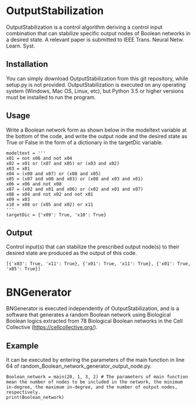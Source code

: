 # OutputStabilization
OutputStabilization is a control algorithm deriving a control input combination that can stabilize specific output nodes of Boolean networks in a desired state. A relevant paper is submitted to IEEE Trans. Neural Netw. Learn. Syst.

## Installation
You can simply download OutputStabilization from this git repository, while setup.py is not provided. OutputStabilization is executed on any operating system (Windows, Mac OS, Linux, etc), but Python 3.5 or higher versions must be installed to run the program.

## Usage
Write a Boolean network form as shown below in the modeltext variable at the bottom of the code, and write the output node and the desired state as True or False in the form of a dictionary in the targetDic variable.
```
modeltext = '''
x01 = not x06 and not x04
x02 = x01 or (x07 and x05) or (x03 and x02)
x03 = x01
x04 = (x08 and x07) or (x08 and x05)
x05 = (x07 and x08 and x03) or (x08 and x03 and x01)
x06 = x06 and not x08
x07 = (x02 and x01 and x06) or (x02 and x01 and x07)
x08 = x04 and not x02 and not x01
x09 = x03
x10 = x08 or (x05 and x02) or x11
'''
targetDic = {'x09': True, 'x10': True}
```

## Output
Control input(s) that can stabilize the prescribed output node(s) to their desired state are produced as the output of this code.
```
[{'x03': True, 'x11': True}, {'x01': True, 'x11': True}, {'x01': True, 'x05': True}]
```

# BNGenerator
BNGenerator is executed independently of OutputStabilization, and is a software that generates a random Boolean network using Biological Boolean logics extracted from 78 Biological Boolean networks in the Cell Collective (https://cellcollective.org/).

## Example
It can be executed by entering the parameters of the main function in line 64 of random_Boolean_network_generator_output_node.py.
```
Boolean_network = main(20, 1, 3, 2) # The parameters of main function mean the number of nodes to be included in the network, the minimum in-degree, the maximum in-degree, and the number of output nodes, respectively.
print(Boolean_network)
```
